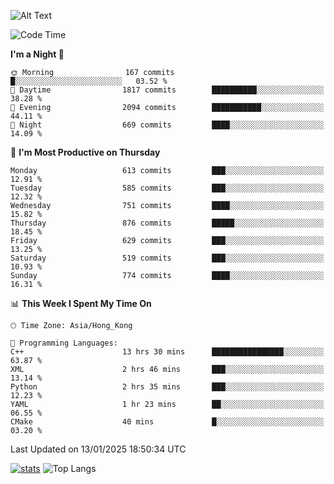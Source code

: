 ![Alt Text](https://media.tenor.com/3Gehha8RO-sAAAAC/goose-dance.gif)

<!--START_SECTION:waka-->
![Code Time](http://img.shields.io/badge/Code%20Time-404%20hrs%2057%20mins-blue)

**I'm a Night 🦉** 

```text
🌞 Morning                167 commits         █░░░░░░░░░░░░░░░░░░░░░░░░   03.52 % 
🌆 Daytime                1817 commits        ██████████░░░░░░░░░░░░░░░   38.28 % 
🌃 Evening                2094 commits        ███████████░░░░░░░░░░░░░░   44.11 % 
🌙 Night                  669 commits         ████░░░░░░░░░░░░░░░░░░░░░   14.09 % 
```
📅 **I'm Most Productive on Thursday** 

```text
Monday                   613 commits         ███░░░░░░░░░░░░░░░░░░░░░░   12.91 % 
Tuesday                  585 commits         ███░░░░░░░░░░░░░░░░░░░░░░   12.32 % 
Wednesday                751 commits         ████░░░░░░░░░░░░░░░░░░░░░   15.82 % 
Thursday                 876 commits         █████░░░░░░░░░░░░░░░░░░░░   18.45 % 
Friday                   629 commits         ███░░░░░░░░░░░░░░░░░░░░░░   13.25 % 
Saturday                 519 commits         ███░░░░░░░░░░░░░░░░░░░░░░   10.93 % 
Sunday                   774 commits         ████░░░░░░░░░░░░░░░░░░░░░   16.31 % 
```


📊 **This Week I Spent My Time On** 

```text
🕑︎ Time Zone: Asia/Hong_Kong

💬 Programming Languages: 
C++                      13 hrs 30 mins      ████████████████░░░░░░░░░   63.87 % 
XML                      2 hrs 46 mins       ███░░░░░░░░░░░░░░░░░░░░░░   13.14 % 
Python                   2 hrs 35 mins       ███░░░░░░░░░░░░░░░░░░░░░░   12.23 % 
YAML                     1 hr 23 mins        ██░░░░░░░░░░░░░░░░░░░░░░░   06.55 % 
CMake                    40 mins             █░░░░░░░░░░░░░░░░░░░░░░░░   03.20 % 
```


 Last Updated on 13/01/2025 18:50:34 UTC
<!--END_SECTION:waka-->
[![stats](https://github-readme-stats-rose-phi.vercel.app/api?username=jxncted&count_private=true)](https://github.com/jxncted/github-readme-stats)
![Top Langs](https://github-readme-stats-rose-phi.vercel.app/api/top-langs/?username=jxncted\&layout=compact&hide=c,assembly,jupyter%20notebook)
